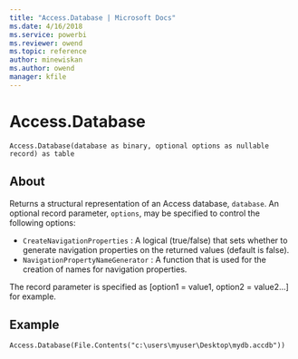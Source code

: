 ```yaml
---
title: "Access.Database | Microsoft Docs"
ms.date: 4/16/2018
ms.service: powerbi
ms.reviewer: owend
ms.topic: reference
author: minewiskan
ms.author: owend
manager: kfile
---
```

# Access.Database

  
```  
Access.Database(database as binary, optional options as nullable record) as table  
```  
  
## About  
Returns a structural representation of an Access database, <code>database</code>. An optional record parameter, <code>options</code>, may be specified to control the following options: <ul> <li> <code>CreateNavigationProperties</code> : A logical (true/false) that sets whether to generate navigation properties on the returned values (default is false).</li> <li> <code>NavigationPropertyNameGenerator</code> : A function that is used for the creation of names for navigation properties.</li> </ul> The record parameter is specified as [option1 = value1, option2 = value2...] for example.  
  
## Example  
  
```  
Access.Database(File.Contents("c:\users\myuser\Desktop\mydb.accdb"))  
```  
  
